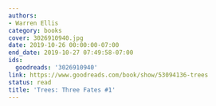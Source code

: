 ```yaml
---
authors:
- Warren Ellis
category: books
cover: 3026910940.jpg
date: 2019-10-26 00:00:00-07:00
end_date: 2019-10-27 07:49:58-07:00
ids:
  goodreads: '3026910940'
link: https://www.goodreads.com/book/show/53094136-trees
status: read
title: 'Trees: Three Fates #1'
---
```

